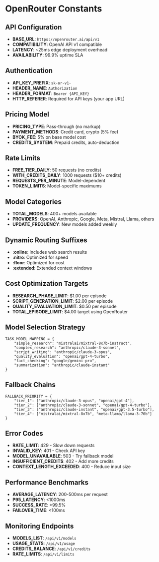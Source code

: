 # OpenRouter Constants

## API Configuration
- **BASE_URL**: `https://openrouter.ai/api/v1`
- **COMPATIBILITY**: OpenAI API v1 compatible
- **LATENCY**: ~25ms edge deployment overhead
- **AVAILABILITY**: 99.9% uptime SLA

## Authentication
- **API_KEY_PREFIX**: `sk-or-v1-`
- **HEADER_NAME**: `Authorization`
- **HEADER_FORMAT**: `Bearer {API_KEY}`
- **HTTP_REFERER**: Required for API keys (your app URL)

## Pricing Model
- **PRICING_TYPE**: Pass-through (no markup)
- **PAYMENT_METHODS**: Credit card, crypto (5% fee)
- **BYOK_FEE**: 5% on base model cost
- **CREDITS_SYSTEM**: Prepaid credits, auto-deduction

## Rate Limits
- **FREE_TIER_DAILY**: 50 requests (no credits)
- **WITH_CREDITS_DAILY**: 1000 requests ($10+ credits)
- **REQUESTS_PER_MINUTE**: Model-dependent
- **TOKEN_LIMITS**: Model-specific maximums

## Model Categories
- **TOTAL_MODELS**: 400+ models available
- **PROVIDERS**: OpenAI, Anthropic, Google, Meta, Mistral, Llama, others
- **UPDATE_FREQUENCY**: New models added weekly

## Dynamic Routing Suffixes
- **:online**: Includes web search results
- **:nitro**: Optimized for speed
- **:floor**: Optimized for cost
- **:extended**: Extended context windows

## Cost Optimization Targets
- **RESEARCH_PHASE_LIMIT**: $1.00 per episode
- **SCRIPT_GENERATION_LIMIT**: $2.00 per episode  
- **QUALITY_EVALUATION_LIMIT**: $0.50 per episode
- **TOTAL_EPISODE_LIMIT**: $4.00 target using OpenRouter

## Model Selection Strategy
```
TASK_MODEL_MAPPING = {
    "simple_research": "mistralai/mixtral-8x7b-instruct",
    "complex_research": "anthropic/claude-3-sonnet",
    "script_writing": "anthropic/claude-3-opus",
    "quality_evaluation": "openai/gpt-4-turbo",
    "fact_checking": "google/gemini-pro",
    "summarization": "anthropic/claude-instant"
}
```

## Fallback Chains
```
FALLBACK_PRIORITY = {
    "tier_1": ["anthropic/claude-3-opus", "openai/gpt-4"],
    "tier_2": ["anthropic/claude-3-sonnet", "openai/gpt-4-turbo"],
    "tier_3": ["anthropic/claude-instant", "openai/gpt-3.5-turbo"],
    "tier_4": ["mistralai/mixtral-8x7b", "meta-llama/llama-3-70b"]
}
```

## Error Codes
- **RATE_LIMIT**: 429 - Slow down requests
- **INVALID_KEY**: 401 - Check API key
- **MODEL_UNAVAILABLE**: 503 - Try fallback model
- **INSUFFICIENT_CREDITS**: 402 - Add more credits
- **CONTEXT_LENGTH_EXCEEDED**: 400 - Reduce input size

## Performance Benchmarks
- **AVERAGE_LATENCY**: 200-500ms per request
- **P95_LATENCY**: <1000ms
- **SUCCESS_RATE**: >99.5%
- **FAILOVER_TIME**: <100ms

## Monitoring Endpoints
- **MODELS_LIST**: `/api/v1/models`
- **USAGE_STATS**: `/api/v1/usage`
- **CREDITS_BALANCE**: `/api/v1/credits`
- **RATE_LIMITS**: `/api/v1/limits`